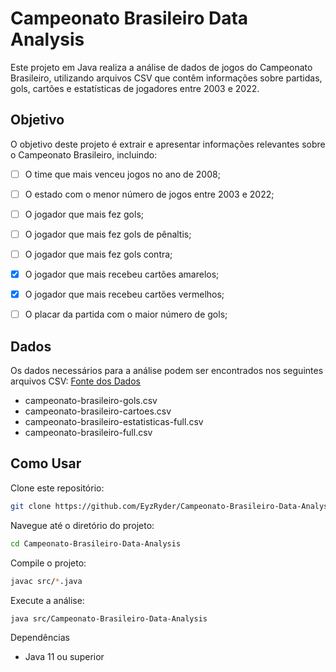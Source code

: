 # Campeonato Brasileiro Data Analysis
Este projeto em Java realiza a análise de dados de jogos do Campeonato Brasileiro, utilizando arquivos CSV que contêm informações sobre partidas, gols, cartões e estatísticas de jogadores entre 2003 e 2022.

## Objetivo
O objetivo deste projeto é extrair e apresentar informações relevantes sobre o Campeonato Brasileiro, incluindo:

- [ ] O time que mais venceu jogos no ano de 2008;
- [ ] O estado com o menor número de jogos entre 2003 e 2022;
- [ ] O jogador que mais fez gols;
- [ ] O jogador que mais fez gols de pênaltis;
- [ ] O jogador que mais fez gols contra;
- [x] O jogador que mais recebeu cartões amarelos;
- [x] O jogador que mais recebeu cartões vermelhos;
- [ ] O placar da partida com o maior número de gols;


## Dados
Os dados necessários para a análise podem ser encontrados nos seguintes arquivos CSV:
[Fonte dos Dados](https://github.com/vconceicao/ada_brasileirao_dataset/tree/master)

- campeonato-brasileiro-gols.csv
- campeonato-brasileiro-cartoes.csv
- campeonato-brasileiro-estatisticas-full.csv
- campeonato-brasileiro-full.csv

## Como Usar
Clone este repositório:

```bash
git clone https://github.com/EyzRyder/Campeonato-Brasileiro-Data-Analysis.git
```

Navegue até o diretório do projeto:

```bash
cd Campeonato-Brasileiro-Data-Analysis
```

Compile o projeto:

```bash
javac src/*.java
```

Execute a análise:

```bash
java src/Campeonato-Brasileiro-Data-Analysis
```

Dependências
- Java 11 ou superior
